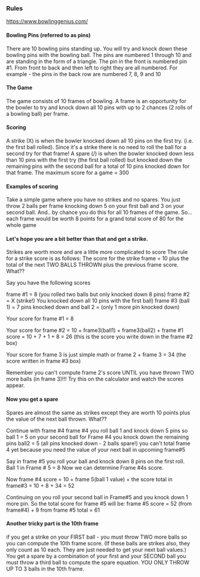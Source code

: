 ### Rules
https://www.bowlinggenius.com/

#### Bowling Pins (referred to as pins)

There are 10 bowling pins standing up. You will try and knock down these bowling pins
with the bowling ball. The pins are numbered 1 through 10 and are standing in the form
of a triangle. The pin in the front is numbered pin #1. From front to back and then left
to right they are all numbered. For example - the pins in the back row are
numbered 7, 8, 9 and 10

#### The Game
The game consists of 10 frames of bowling.
A frame is an opportunity for the bowler to try and knock down all 10 pins with up to
2 chances (2 rolls of a bowling ball) per frame.

#### Scoring
A strike (X) is when the bowler knocked down all 10 pins on the first
try. (i.e. the first ball rolled). Since it's a strike there is no need to
roll the ball for a second try for that frame! A spare (/) is when the bowler
knocked down less than 10 pins with the first try (the first ball rolled) but
knocked down the remaining pins with the second ball for a total of 10 pins
knocked down for that frame.
The maximum score for a game = 300

#### Examples of scoring
Take a simple game where you have no strikes and no spares. You just
throw 2 balls per frame knocking down 5 on your first ball and 3 on your second
ball. And.. by chance you do this for all 10 frames of the game. So... each frame
would be worth 8 points for a grand total score of 80 for the whole game

#### Let's hope you are a bit better than that and get a strike.
Strikes are worth more and are a little more complicated to score
The rule for a strike score is as follows: The score for the strike
frame = 10 plus the total of the next TWO BALLS THROWN plus the previous
frame score. What??

Say you have the following scores

frame #1 = 8 (you rolled two balls but only knocked down 8 pins)
frame #2 = X (strike!) You knocked down all 10 pins with the first ball)
frame #3 (ball 1) = 7 pins knocked down and ball 2 = (only 1 more pin knocked down)

Your score for frame #1 = 8

Your score for frame #2
= 10 + frame3(ball1) + frame3(ball2) + frame #1 score
= 10 + 7 + 1 + 8
= 26 (this is the score you write down in the frame #2 box)

Your score for frame 3 is just simple
math or frame 2 + frame 3 = 34 (the score written in frame #3 box)

Remember you can't compute frame 2's score UNTIL you have thrown
TWO more balls (in frame 3)!!!
Try this on the calculator and watch the scores appear.

#### Now you get a spare
Spares are almost the same as strikes except they are worth 10 points plus
the value of the next ball thrown. What??

Continue with frame #4
frame #4 you roll ball 1 and knock down 5 pins so ball 1 = 5
on your second ball for Frame #4 you knock down the remaining
pins ball2 = 5 (all pins knocked down - 2 balls spare!)
you can't total frame 4 yet because you need the value of your next ball
in upcoming frame#5

Say in frame #5 you roll your ball and knock down 8 pins on the
first roll. Ball 1 in Frame # 5 = 8 Now we can determine Frame #4s score.

Now frame #4 score
= 10 + frame 5(ball 1 value) + the score total in frame#3
= 10 + 8 + 34
= 52

Continuing on you roll your second ball in Frame#5 and you knock
down 1 more pin. So the total score for frame #5 will be:
frame #5 score = 52 (from frame#4) + 9 from frame #5 total = 61

#### Another tricky part is the 10th frame
if you get a strike on your FIRST ball - you must throw TWO more balls
so you can compute the 10th frame score. (If these balls are strikes
also, they only count as 10 each. They are just needed to get your next
ball values.) You get a spare by a combination of your first and
your SECOND ball you must throw a third ball to compute the spare equation.
YOU ONLY THROW UP TO 3 balls in the 10th frame.

